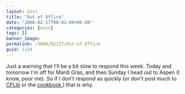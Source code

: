 ```yaml
---
layout: post
title: "Out of Office"
date: "2006-02-27T08:02:00+06:00"
categories: [misc]
tags: []
banner_image: 
permalink: /2006/02/27/Out-of-Office
guid: 1124
---
```


Just a warning that I'll be a bit slow to respond this week. Today and tomorrow I'm off for Mardi Gras, and then Sunday I head out to Aspen (I know, poor me). So if I don't respond as quickly (or don't post much to <a href="http://www.cflib.org">CFLib</a> or the <a href="http://www.coldfusioncookbook.com">cookbook</a>,) that is why.